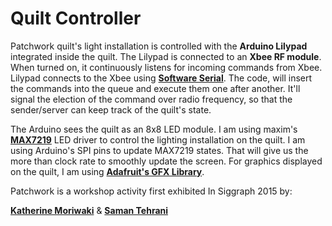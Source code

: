 # Quilt Controller

Patchwork quilt's light installation is controlled with the **Arduino Lilypad** integrated inside the quilt. The Lilypad is connected to an **Xbee RF module**. When turned on, it continuously listens for incoming commands from Xbee. Lilypad connects to the Xbee using [**Software Serial**](https://www.arduino.cc/en/Reference/SoftwareSerial). The code, will insert the commands into the queue and execute them one after another. It'll signal the election of the command over radio frequency, so that the sender/server can keep track of the quilt's state.

The Arduino sees the quilt as an 8x8 LED module. I am using maxim's [**MAX7219**](https://www.maximintegrated.com/en/products/power/display-power-control/MAX7219.html) LED driver to control the lighting installation on the quilt. I am using Arduino's SPI pins to update MAX7219 states. That will give us the more than clock rate to smoothly update the screen. For graphics displayed on the quilt, I am using [**Adafruit's GFX Library**](https://github.com/adafruit/Adafruit-GFX-Library).



Patchwork is a workshop activity first exhibited In Siggraph 2015 by:

[**Katherine Moriwaki**](http://www.kakirine.com/) & [**Saman Tehrani**](http://samantehrani.com)